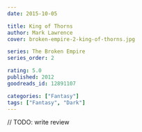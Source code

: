```yaml
---
date: 2015-10-05

title: King of Thorns
author: Mark Lawrence
cover: broken-empire-2-king-of-thorns.jpg

series: The Broken Empire
series_order: 2

rating: 5.0
published: 2012
goodreads_id: 12891107

categories: ["Fantasy"]
tags: ["Fantasy", "Dark"]
---
```


// TODO: write review
